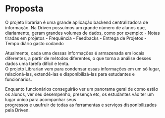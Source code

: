 # Proposta
O projeto librarian é uma grande aplicação backend centralizadora de informação. Na Driven possuímos um grande número de alunos que,
diariamente, geram grandes volumes de dados, como por exemplo:
    - Notas tiradas em projetos
    - Frequência
    - Feedbacks
    - Entrega de Projetos
    - Tempo diário gasto codando

Atualmente, cada uma dessas informações é armazenada em locais diferentes, a partir de métodos diferentes, o que torna a análise desses dados uma tarefa difícil e lenta.  
O projeto Librarian vem para condensar essas informações em um só lugar, relacioná-las, extendê-las e disponibilizá-las para estudantes e funcionários.  

Enquanto funcionários conseguirão ver um panorama geral de como estão os alunos, ver seu desempenho, presença etc, os estudantes vão ter um lugar único para acompanhar seus  
progressos e usufruir de todas as ferramentas e serviços disponibilizados pela Driven.